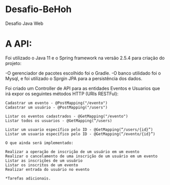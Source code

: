 # Desafio-BeHoh
Desafio Java Web

# A API:

Foi utilizado o Java 11 e o Spring framework na versão 2.5.4 para criação do projeto:

  -O gerenciador de pacotes escolhido foi o Gradle.
  -O banco utilidado foi  o Mysql, e foi utilizado o Sprgin JPA para a persistência dos dados.
  

Foi criado um Controller de API para as entidades Eventos e Usuarios que irá expor os seguintes métodos HTTP (URIs RESTFul):

    Cadastrar um evento - @PostMapping("/evento")
    Cadastrar um usuário - @PostMapping("/users")
    
    Listar os eventos cadastrados - @GetMapping("/evento")
    Listar todos os usuarios - @GetMapping(“/users)
    
    Listar um usuario específico pelo ID - @GetMapping(“/users/{id}”)
    Listar um usuario específico pelo ID - @GetMapping(“/evento/{id}”)
    
    O que ainda será implementado:
    
    Realizar a operação de inscrição de um usuário em um evento
    Realizar o cancelamento de uma inscrição de um usuário em um evento
    Listar as inscrições de um usuário
    Listar os inscritos de um evento
    Realizar entrada do usuário no evento
    
    *Tarefas adicionais.
    
    
